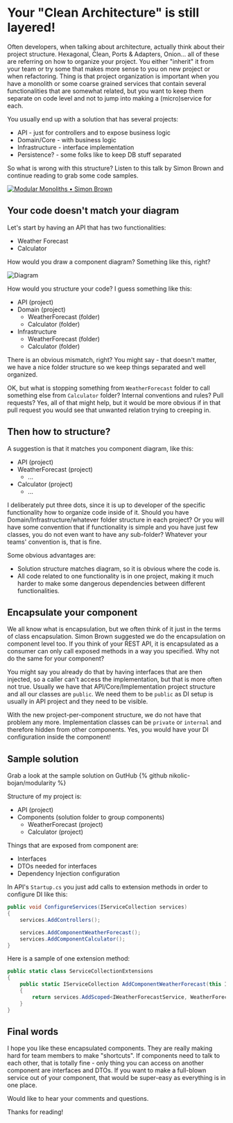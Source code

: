 # Your "Clean Architecture" is still layered!

Often developers, when talking about architecture, actually think about their project structure. Hexagonal, Clean, Ports & Adapters, Onion... all of these are referring on how to organize your project. You either "inherit" it from your team or try some that makes more sense to you on new project or when refactoring. Thing is that project organization is important when you have a monolith or some coarse grained services that contain several functionalities that are somewhat related, but you want to keep them separate on code level and not to jump into making a (micro)service for each.

You usually end up with a solution that has several projects:

- API - just for controllers and to expose business logic
- Domain/Core - with business logic
- Infrastructure - interface implementation
- Persistence? - some folks like to keep DB stuff separated

So what is wrong with this structure? Listen to this talk by Simon Brown and continue reading to grab some code samples.

[![Modular Monoliths • Simon Brown](https://img.youtube.com/vi/5OjqD-ow8GE/0.jpg)](https://www.youtube.com/watch?v=5OjqD-ow8GE)

## Your code doesn't match your diagram

Let's start by having an API that has two functionalities:

- Weather Forecast
- Calculator

How would you draw a component diagram? Something like this, right?

![Diagram](https://dev-to-uploads.s3.amazonaws.com/i/2co4nbwuw8iq1fn4c6vo.png)

How would you structure your code? I guess something like this:

- API (project)
- Domain (project)
  - WeatherForecast (folder)
  - Calculator (folder)
- Infrastructure
  - WeatherForecast (folder)
  - Calculator (folder)

There is an obvious mismatch, right? You might say - that doesn't matter, we have a nice folder structure so we keep things separated and well organized.

OK, but what is stopping something from `WeatherForecast` folder to call something else from `Calculator` folder? Internal conventions and rules? Pull requests? Yes, all of that might help, but it would be more obvious if in that pull request you would see that unwanted relation trying to creeping in.

## Then how to structure?

A suggestion is that it matches you component diagram, like this:

- API (project)
- WeatherForecast (project)
  - ...
- Calculator (project)
  - ...

I deliberately put three dots, since it is up to developer of the specific functionality how to organize code inside of it. Should you have Domain/Infrastructure/whatever folder structure in each project? Or you will have some convention that if functionality is simple and you have just few classes, you do not even want to have any sub-folder? Whatever your teams' convention is, that is fine.

Some obvious advantages are:

- Solution structure matches diagram, so it is obvious where the code is.
- All code related to one functionality is in one project, making it much harder to make some dangerous dependencies between different functionalities.

## Encapsulate your component

We all know what is encapsulation, but we often think of it just in the terms of class encapsulation. Simon Brown suggested we do the encapsulation on component level too. If you think of your REST API, it is encapsulated as a consumer can only call exposed methods in a way you specified. Why not do the same for your component?

You might say you already do that by having interfaces that are then injected, so a caller can't access the implementation, but that is more often not true. Usually we have that API/Core/Implementation project structure and all our classes are `public`. We need them to be `public` as DI setup is usually in API project and they need to be visible.

With the new project-per-component structure, we do not have that problem any more. Implementation classes can be `private` or `internal` and therefore hidden from other components. Yes, you would have your DI configuration inside the component!

## Sample solution

Grab a look at the sample solution on GutHub {% github nikolic-bojan/modularity %}

Structure of my project is:

- API (project)
- Components (solution folder to group components)
  - WeatherForecast (project)
  - Calculator (project)

Things that are exposed from component are:

- Interfaces
- DTOs needed for interfaces
- Dependency Injection configuration

In API's `Startup.cs` you just add calls to extension methods in order to configure DI like this:

```csharp
public void ConfigureServices(IServiceCollection services)
{
	services.AddControllers();

	services.AddComponentWeatherForecast();
	services.AddComponentCalculator();
}
```

Here is a sample of one extension method:

```csharp
public static class ServiceCollectionExtensions
{
	public static IServiceCollection AddComponentWeatherForecast(this IServiceCollection services)
	{
		return services.AddScoped<IWeatherForecastService, WeatherForecastService>();
	}
}
```

## Final words

I hope you like these encapsulated components. They are really making hard for team members to make "shortcuts". If components need to talk to each other, that is totally fine - only thing you can access on another component are interfaces and DTOs. If you want to make a full-blown service out of your component, that would be super-easy as everything is in one place.

Would like to hear your comments and questions.

Thanks for reading!
